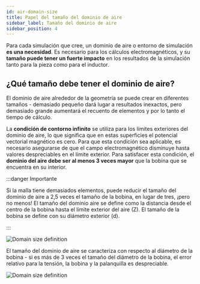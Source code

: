 ```yaml
---
id: air-domain-size
title: Papel del tamaño del dominio de aire
sidebar_label: Tamaño del dominio de aire
sidebar_position: 4
---
```


Para cada simulación que cree, un dominio de aire o entorno de simulación **es una necesidad**. Es necesario para los cálculos electromagnéticos, y su **tamaño puede tener un fuerte impacto** en los resultados de la simulación tanto para la pieza como para el inductor.

## ¿Qué tamaño debe tener el dominio de aire?

El dominio de aire alrededor de la geometría se puede crear en diferentes tamaños - demasiado pequeño dará lugar a resultados inexactos, pero demasiado grande aumentará el recuento de elementos y por lo tanto el tiempo de cálculo.

La **condición de contorno infinito** se utiliza para los límites exteriores del dominio de aire, lo que significa que en estas superficies el potencial vectorial magnético es cero. Para que esta condición sea aplicable, es necesario asegurarse de que el campo electromagnético disminuye hasta valores despreciables en el límite exterior. Para satisfacer esta condición, el **dominio del aire debe ser al menos 3 veces mayor** que la bobina que se encuentra en su interior.

:::danger Importante

Si la malla tiene demasiados elementos, puede reducir el tamaño del dominio de aire a 2,5 veces el tamaño de la bobina, en lugar de tres, ¡pero no menos! El tamaño del dominio aire se define como la distancia desde el centro de la bobina hasta el límite exterior del aire (Z). El tamaño de la bobina se define con su diámetro exterior (d).

:::

<p align="center">

![Domain size definition](assets/air-domain-size/1.png)

</p>

El tamaño del dominio de aire se caracteriza con respecto al diámetro de la bobina - si es más de 3 veces el tamaño del diámetro de la bobina, el error relativo para la tensión, la bobina y la palanquilla es despreciable.

<p align="center">

![Domain size definition](assets/air-domain-size/2.png)

</p>